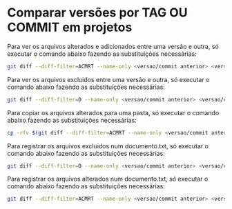 # Comparar versões por TAG OU COMMIT em projetos

Para ver os arquivos alterados e adicionados entre uma versão e outra, só executar o comando abaixo fazendo as substituições necessárias:

```bash
git diff --diff-filter=ACMRT --name-only <versao/commit anterior> <versao/commit nova>
```

Para ver os arquivos excluidos entre uma versão e outra, só executar o comando abaixo fazendo as substituições necessárias:

```bash
git diff --diff-filter=D --name-only <versao/commit anterior> <versao/commit nova>
```

Para copiar os arquivos alterados para uma pasta, só executar o comando abaixo fazendo as substituições necessárias:

```bash
cp -rfv $(git diff --diff-filter=ACMRT --name-only <versao/commit anterior> <versao/commit nova>) <diretorio destino> --parents
```

Para registrar os arquivos excluidos num documento.txt, só executar o comando abaixo fazendo as substituições necessárias:

```bash
git diff --diff-filter=D --name-only <versao/commit anterior> <versao/commit nova> > <diretorio destino>/deletados.txt
```

Para registrar os arquivos alterados num documento.txt, só executar o comando abaixo fazendo as substituições necessárias:

```bash
git diff --diff-filter=ACMRT --name-only <versao/commit anterior> <versao/commit nova> > <diretorio destino>/alterados.txt
```